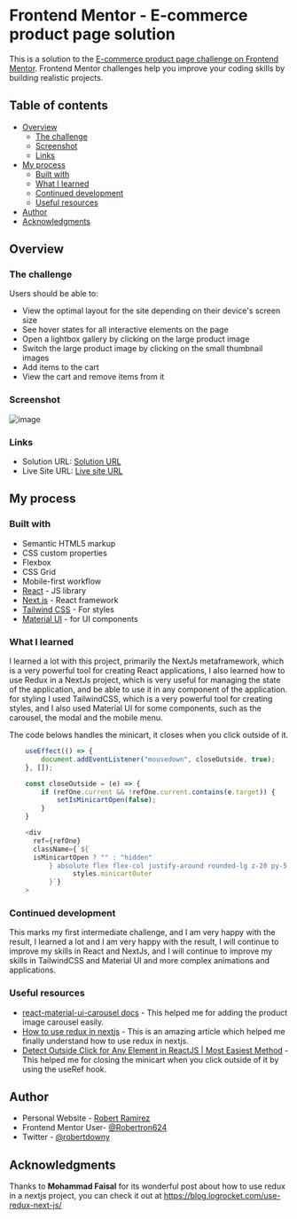 # Frontend Mentor - E-commerce product page solution

This is a solution to the [E-commerce product page challenge on Frontend Mentor](https://www.frontendmentor.io/challenges/ecommerce-product-page-UPsZ9MJp6). Frontend Mentor challenges help you improve your coding skills by building realistic projects.

## Table of contents

-   [Overview](#overview)
    -   [The challenge](#the-challenge)
    -   [Screenshot](#screenshot)
    -   [Links](#links)
-   [My process](#my-process)
    -   [Built with](#built-with)
    -   [What I learned](#what-i-learned)
    -   [Continued development](#continued-development)
    -   [Useful resources](#useful-resources)
-   [Author](#author)
-   [Acknowledgments](#acknowledgments)

## Overview

### The challenge

Users should be able to:

-   View the optimal layout for the site depending on their device's screen size
-   See hover states for all interactive elements on the page
-   Open a lightbox gallery by clicking on the large product image
-   Switch the large product image by clicking on the small thumbnail images
-   Add items to the cart
-   View the cart and remove items from it

### Screenshot
![image](https://user-images.githubusercontent.com/72587880/227846019-bc9fc783-1cb5-484d-bfcb-62f3fbee3902.png)


### Links

-   Solution URL: [Solution URL](https://github.com/Robertron624/ecommerce-product-page)
-   Live Site URL: [Live site URL](https://illustrious-souffle-a64116.netlify.app/)

## My process

### Built with

-   Semantic HTML5 markup
-   CSS custom properties
-   Flexbox
-   CSS Grid
-   Mobile-first workflow
-   [React](https://reactjs.org/) - JS library
-   [Next.js](https://nextjs.org/) - React framework
-   [Tailwind CSS](https://tailwindcss.com/docs/) - For styles
-   [Material UI](https://mui.com/) - for UI components

### What I learned

I learned a lot with this project, primarily the NextJs metaframework, which is a very powerful tool for creating React applications, I also learned how to use Redux in a NextJs project, which is very useful for managing the state of the application, and be able to use it in any component of the application. for styling I used TailwindCSS, which is a very powerful tool for creating styles, and I also used Material UI for some components, such as the carousel, the modal and the mobile menu.

The code belows handles the minicart, it closes when you click outside of it.
```js
    useEffect(() => {
        document.addEventListener("mousedown", closeOutside, true);
    }, []);

    const closeOutside = (e) => {
        if (refOne.current && !refOne.current.contains(e.target)) {
            setIsMinicartOpen(false);
        }
    }

    <div
      ref={refOne}
      className={`${
      isMinicartOpen ? "" : "hidden"
          } absolute flex flex-col justify-around rounded-lg z-20 py-5 ${
                styles.minicartOuter
          }`}
    >
```

### Continued development

This marks my first intermediate challenge, and I am very happy with the result, I learned a lot and I am very happy with the result, I will continue to improve my skills in React and NextJs, and I will continue to improve my skills in TailwindCSS and Material UI and more complex animations and applications.

### Useful resources

-   [react-material-ui-carousel docs](https://www.npmjs.com/package/react-material-ui-carousel) - This helped me for adding the product image carousel easily.
-   [How to use redux in nextjs](https://blog.logrocket.com/use-redux-next-js/) - This is an amazing article which helped me finally understand how to use redux in nextjs.
-   [Detect Outside Click for Any Element in ReactJS | Most Easiest Method](hhttps://www.youtube.com/watch?v=Tj499K6bGhU) - This helped me for closing the minicart when you click outside of it by using the useRef hook.
## Author

-   Personal Website - [Robert Ramirez](https://robert-ramirez.netlify.app)
-   Frontend Mentor User- [@Robertron624](https://www.frontendmentor.io/profile/Robertron624)
-   Twitter - [@robertdowny](https://www.twitter.com/robertdowny)


## Acknowledgments

Thanks to **Mohammad Faisal** for its wonderful post about how to use redux in a nextjs project, you can check it out at https://blog.logrocket.com/use-redux-next-js/

